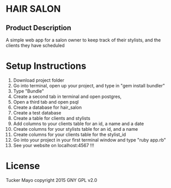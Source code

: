 HAIR SALON
==========

Product Description
-------------------

A simple web app for a salon owner to keep track of their stylists, and the clients they have scheduled

Setup Instructions
==================

1. Download project folder
2. Go into terminal, open up your project, and type in "gem install bundler"
3. Type "Bundle"
3. Create a second tab in terminal and open postgres,
4. Open a third tab and open psql
5. Create a database for hair_salon
6. Create a test database
7. Create a table for clients and stylists
8. Add columns to your clients table for an id, a name and a date
9. Create columns for your stylists table for an id, and a name
10. Create columns for your clients table for the stylist_id
11. Go into your project in your first terminal window and type "ruby app.rb"
12. See your website on localhost:4567 !!!

License
=======

Tucker Mayo copyright 2015 GNY GPL v2.0
